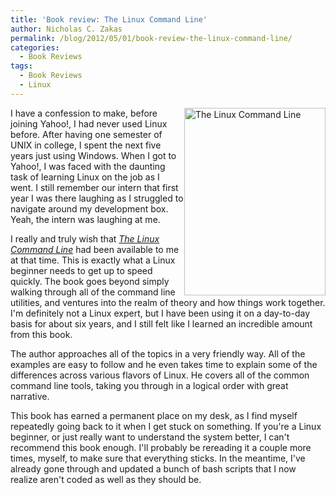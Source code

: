 ```yaml
---
title: 'Book review: The Linux Command Line'
author: Nicholas C. Zakas
permalink: /blog/2012/05/01/book-review-the-linux-command-line/
categories:
  - Book Reviews
tags:
  - Book Reviews
  - Linux
---
```

[<img src="/images/wp-content/uploads/2012/04/lrg-226x300.jpg" alt="The Linux Command Line" width="226" height="300" style="float:right" />][1]I have a confession to make, before joining Yahoo!, I had never used Linux before. After having one semester of UNIX in college, I spent the next five years just using Windows. When I got to Yahoo!, I was faced with the daunting task of learning Linux on the job as I went. I still remember our intern that first year I was there laughing as I struggled to navigate around my development box. Yeah, the intern was laughing at me.

I really and truly wish that <cite><a href="http://www.amazon.com/gp/product/1593273894/ref=as_li_ss_tl?ie=UTF8&#038;tag=nczonline-20&#038;linkCode=as2&#038;camp=1789&#038;creative=390957&#038;creativeASIN=1593273894">The Linux Command Line</a></cite> had been available to me at that time. This is exactly what a Linux beginner needs to get up to speed quickly. The book goes beyond simply walking through all of the command line utilities, and ventures into the realm of theory and how things work together. I'm definitely not a Linux expert, but I have been using it on a day-to-day basis for about six years, and I still felt like I learned an incredible amount from this book.

The author approaches all of the topics in a very friendly way. All of the examples are easy to follow and he even takes time to explain some of the differences across various flavors of Linux. He covers all of the common command line tools, taking you through in a logical order with great narrative.

This book has earned a permanent place on my desk, as I find myself repeatedly going back to it when I get stuck on something. If you're a Linux beginner, or just really want to understand the system better, I can't recommend this book enough. I'll probably be rereading it a couple more times, myself, to make sure that everything sticks. In the meantime, I've already gone through and updated a bunch of bash scripts that I now realize aren't coded as well as they should be.

 [1]: http://www.amazon.com/gp/product/1593273894/ref=as_li_ss_tl?ie=UTF8&tag=nczonline-20&linkCode=as2&camp=1789&creative=390957&creativeASIN=1593273894

